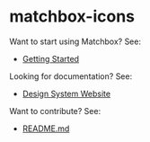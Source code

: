 # matchbox-icons

Want to start using Matchbox? See:

- [Getting Started](https://design.sparkpost.com/foundations/getting-started-for-developers)

Looking for documentation? See:

- [Design System Website](https://design.sparkpost.com)

Want to contribute? See:

- [README.md](https://github.com/SparkPost/matchbox/blob/main/README.md)
